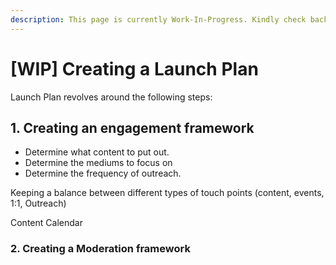 ```yaml
---
description: This page is currently Work-In-Progress. Kindly check back again later.
---
```


# \[WIP\] Creating a Launch Plan

Launch Plan revolves around the following steps:



## 1. Creating an engagement framework

* Determine what content to put out.
* Determine the mediums to focus on
* Determine the frequency of outreach.





Keeping a balance between different types of touch points \(content, events, 1:1, Outreach\)

Content Calendar

### 2. Creating a Moderation framework

